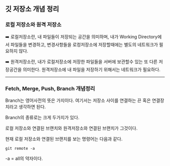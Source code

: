 ##  깃 저장소 개념 정리

### 로컬 저장소와 원격 저장소

➡️ 로컬저장소란, 내 파일들이 저장되는 공간을 의미하며, 내가 Working Directory에서 파일들을 변경하고, 변경사항들을 로컹저장소에 저장할때에는 별도의 네트워크가 필요하지 않다.

➡️ 원격저장소란, 내가 로컬저장소에 저장한 파일들을 서버에 보관할수 있는 또 다른 저장공간을 의미한다. 원격저장소에 내 파일을 저장하기 위해서는 네트워크가 필요하다.

---

### Fetch, Merge, Push, Branch 개념정리

Branch는 영어사전의 뜻은 가지이다. 여기서는 저장소 사이를 연결하는 끈 혹은 연결장치라고 생각하면 된다.

Branch의 종류로는 크게 두가지가 있다.

로컬 저장소와 연결된 브랜치와 원격저장소와 연결된 브랜치가 그것이다.

현재 로컬 저장소와 연결된 브랜치를 보는 명령어는 다음과 같다.

~~~unix
git remote -a
~~~

-a = all의 약자이다.







